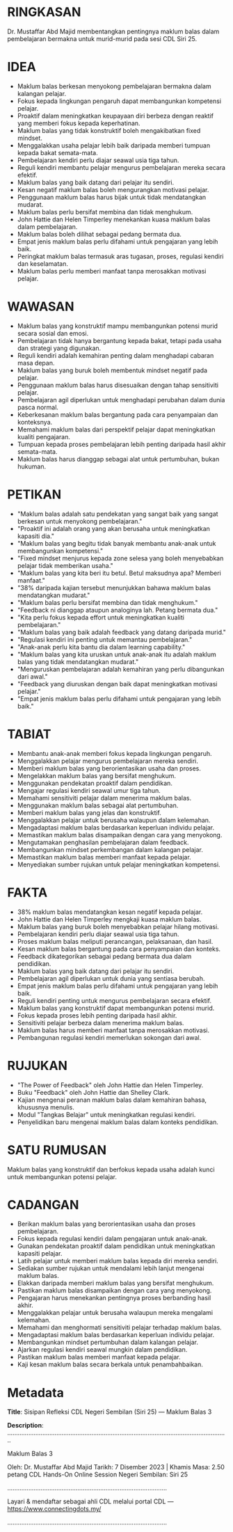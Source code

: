 # RINGKASAN
Dr. Mustaffar Abd Majid membentangkan pentingnya maklum balas dalam pembelajaran bermakna untuk murid-murid pada sesi CDL Siri 25.

# IDEA
- Maklum balas berkesan menyokong pembelajaran bermakna dalam kalangan pelajar.
- Fokus kepada lingkungan pengaruh dapat membangunkan kompetensi pelajar.
- Proaktif dalam meningkatkan keupayaan diri berbeza dengan reaktif yang memberi fokus kepada keperhatinan.
- Maklum balas yang tidak konstruktif boleh mengakibatkan fixed mindset.
- Menggalakkan usaha pelajar lebih baik daripada memberi tumpuan kepada bakat semata-mata.
- Pembelajaran kendiri perlu diajar seawal usia tiga tahun.
- Reguli kendiri membantu pelajar mengurus pembelajaran mereka secara efektif.
- Maklum balas yang baik datang dari pelajar itu sendiri.
- Kesan negatif maklum balas boleh mengurangkan motivasi pelajar.
- Penggunaan maklum balas harus bijak untuk tidak mendatangkan mudarat.
- Maklum balas perlu bersifat membina dan tidak menghukum.
- John Hattie dan Helen Timperley menekankan kuasa maklum balas dalam pembelajaran.
- Maklum balas boleh dilihat sebagai pedang bermata dua.
- Empat jenis maklum balas perlu difahami untuk pengajaran yang lebih baik.
- Peringkat maklum balas termasuk aras tugasan, proses, regulasi kendiri dan keselamatan.
- Maklum balas perlu memberi manfaat tanpa merosakkan motivasi pelajar.

# WAWASAN
- Maklum balas yang konstruktif mampu membangunkan potensi murid secara sosial dan emosi.
- Pembelajaran tidak hanya bergantung kepada bakat, tetapi pada usaha dan strategi yang digunakan.
- Reguli kendiri adalah kemahiran penting dalam menghadapi cabaran masa depan.
- Maklum balas yang buruk boleh membentuk mindset negatif pada pelajar.
- Penggunaan maklum balas harus disesuaikan dengan tahap sensitiviti pelajar.
- Pembelajaran agil diperlukan untuk menghadapi perubahan dalam dunia pasca normal.
- Keberkesanan maklum balas bergantung pada cara penyampaian dan konteksnya.
- Memahami maklum balas dari perspektif pelajar dapat meningkatkan kualiti pengajaran.
- Tumpuan kepada proses pembelajaran lebih penting daripada hasil akhir semata-mata.
- Maklum balas harus dianggap sebagai alat untuk pertumbuhan, bukan hukuman.

# PETIKAN
- "Maklum balas adalah satu pendekatan yang sangat baik yang sangat berkesan untuk menyokong pembelajaran."
- "Proaktif ini adalah orang yang akan berusaha untuk meningkatkan kapasiti dia."
- "Maklum balas yang begitu tidak banyak membantu anak-anak untuk membangunkan kompetensi."
- "Fixed mindset menjurus kepada zone selesa yang boleh menyebabkan pelajar tidak memberikan usaha."
- "Maklum balas yang kita beri itu betul. Betul maksudnya apa? Memberi manfaat."
- "38% daripada kajian tersebut menunjukkan bahawa maklum balas mendatangkan mudarat."
- "Maklum balas perlu bersifat membina dan tidak menghukum."
- "Feedback ni dianggap ataupun analoginya lah. Petang bermata dua."
- "Kita perlu fokus kepada effort untuk meningkatkan kualiti pembelajaran."
- "Maklum balas yang baik adalah feedback yang datang daripada murid."
- "Regulasi kendiri ini penting untuk memantau pembelajaran."
- "Anak-anak perlu kita bantu dia dalam learning capability."
- "Maklum balas yang kita uruskan untuk anak-anak itu adalah maklum balas yang tidak mendatangkan mudarat."
- "Menguruskan pembelajaran adalah kemahiran yang perlu dibangunkan dari awal."
- "Feedback yang diuruskan dengan baik dapat meningkatkan motivasi pelajar."
- "Empat jenis maklum balas perlu difahami untuk pengajaran yang lebih baik."

# TABIAT
- Membantu anak-anak memberi fokus kepada lingkungan pengaruh.
- Menggalakkan pelajar mengurus pembelajaran mereka sendiri.
- Memberi maklum balas yang berorientasikan usaha dan proses.
- Mengelakkan maklum balas yang bersifat menghukum.
- Menggunakan pendekatan proaktif dalam pendidikan.
- Mengajar regulasi kendiri seawal umur tiga tahun.
- Memahami sensitiviti pelajar dalam menerima maklum balas.
- Menggunakan maklum balas sebagai alat pertumbuhan.
- Memberi maklum balas yang jelas dan konstruktif.
- Menggalakkan pelajar untuk berusaha walaupun dalam kelemahan.
- Mengadaptasi maklum balas berdasarkan keperluan individu pelajar.
- Memastikan maklum balas disampaikan dengan cara yang menyokong.
- Mengutamakan penghasilan pembelajaran dalam feedback.
- Membangunkan mindset perkembangan dalam kalangan pelajar.
- Memastikan maklum balas memberi manfaat kepada pelajar.
- Menyediakan sumber rujukan untuk pelajar meningkatkan kompetensi.

# FAKTA
- 38% maklum balas mendatangkan kesan negatif kepada pelajar.
- John Hattie dan Helen Timperley mengkaji kuasa maklum balas.
- Maklum balas yang buruk boleh menyebabkan pelajar hilang motivasi.
- Pembelajaran kendiri perlu diajar seawal usia tiga tahun.
- Proses maklum balas meliputi perancangan, pelaksanaan, dan hasil.
- Kesan maklum balas bergantung pada cara penyampaian dan konteks.
- Feedback dikategorikan sebagai pedang bermata dua dalam pendidikan.
- Maklum balas yang baik datang dari pelajar itu sendiri.
- Pembelajaran agil diperlukan untuk dunia yang sentiasa berubah.
- Empat jenis maklum balas perlu difahami untuk pengajaran yang lebih baik.
- Reguli kendiri penting untuk mengurus pembelajaran secara efektif.
- Maklum balas yang konstruktif dapat membangunkan potensi murid.
- Fokus kepada proses lebih penting daripada hasil akhir.
- Sensitiviti pelajar berbeza dalam menerima maklum balas.
- Maklum balas harus memberi manfaat tanpa merosakkan motivasi.
- Pembangunan regulasi kendiri memerlukan sokongan dari awal.

# RUJUKAN
- "The Power of Feedback" oleh John Hattie dan Helen Timperley.
- Buku "Feedback" oleh John Hattie dan Shelley Clark.
- Kajian mengenai peranan maklum balas dalam kemahiran bahasa, khususnya menulis.
- Modul "Tangkas Belajar" untuk meningkatkan regulasi kendiri.
- Penyelidikan baru mengenai maklum balas dalam konteks pendidikan.

# SATU RUMUSAN
Maklum balas yang konstruktif dan berfokus kepada usaha adalah kunci untuk membangunkan potensi pelajar.

# CADANGAN
- Berikan maklum balas yang berorientasikan usaha dan proses pembelajaran.
- Fokus kepada regulasi kendiri dalam pengajaran untuk anak-anak.
- Gunakan pendekatan proaktif dalam pendidikan untuk meningkatkan kapasiti pelajar.
- Latih pelajar untuk memberi maklum balas kepada diri mereka sendiri.
- Sediakan sumber rujukan untuk mendalami lebih lanjut mengenai maklum balas.
- Elakkan daripada memberi maklum balas yang bersifat menghukum.
- Pastikan maklum balas disampaikan dengan cara yang menyokong.
- Pengajaran harus menekankan pentingnya proses berbanding hasil akhir.
- Menggalakkan pelajar untuk berusaha walaupun mereka mengalami kelemahan.
- Memahami dan menghormati sensitiviti pelajar terhadap maklum balas.
- Mengadaptasi maklum balas berdasarkan keperluan individu pelajar.
- Membangunkan mindset pertumbuhan dalam kalangan pelajar.
- Ajarkan regulasi kendiri seawal mungkin dalam pendidikan.
- Pastikan maklum balas memberi manfaat kepada pelajar.
- Kaji kesan maklum balas secara berkala untuk penambahbaikan.

# Metadata
**Title**: Sisipan Refleksi CDL Negeri Sembilan (Siri 25) — Maklum Balas 3

**Description**: ..............................................................................................................................

Maklum Balas 3

Oleh: Dr. Mustaffar Abd Majid
Tarikh: 7 Disember 2023  |  Khamis
Masa: 2.50 petang
CDL Hands-On Online Session Negeri Sembilan: Siri 25

...........................................................................................

Layari & mendaftar sebagai ahli CDL melalui portal CDL — https://www.connectingdots.my/

...........................................................................................